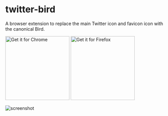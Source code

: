 # twitter-bird
A browser extension to replace the main Twitter icon and favicon icon with the canonical Bird.

<a href='https://chrome.google.com/webstore/detail/twitter-bird/ihahjhhimifemcpmbghgjmniofjchmlh/'><img alt='Get it for Chrome' src='https://user-images.githubusercontent.com/18288554/255850256-46bf43fd-468f-47dd-b69e-4c32266250cd.png' width='200'/></a>
<a href='https://addons.mozilla.org/en-US/firefox/addon/twitter-bird-changer/'><img alt='Get it for Firefox' src='https://user-images.githubusercontent.com/18288554/255849659-9f7b0092-3acf-41ef-a363-4f378c95a17c.png' width='200'/></a> 

![screenshot](https://github.com/Semper-Viventem/twitter-bird/assets/18288554/4e8eaa48-f463-4436-8eef-e77e8984fe2d)
